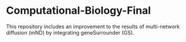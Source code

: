 # Computational-Biology-Final
This repository includes an improvement to the results of multi-network diffusion (mND) by integrating geneSurrounder (GS).
